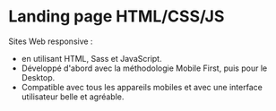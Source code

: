 # Landing page HTML/CSS/JS

Sites Web responsive :

  + en utilisant HTML, Sass et JavaScript.
  + Développé d'abord avec la méthodologie Mobile First, puis pour le Desktop.
  + Compatible avec tous les appareils mobiles et avec une interface utilisateur belle et agréable.

     
     
     